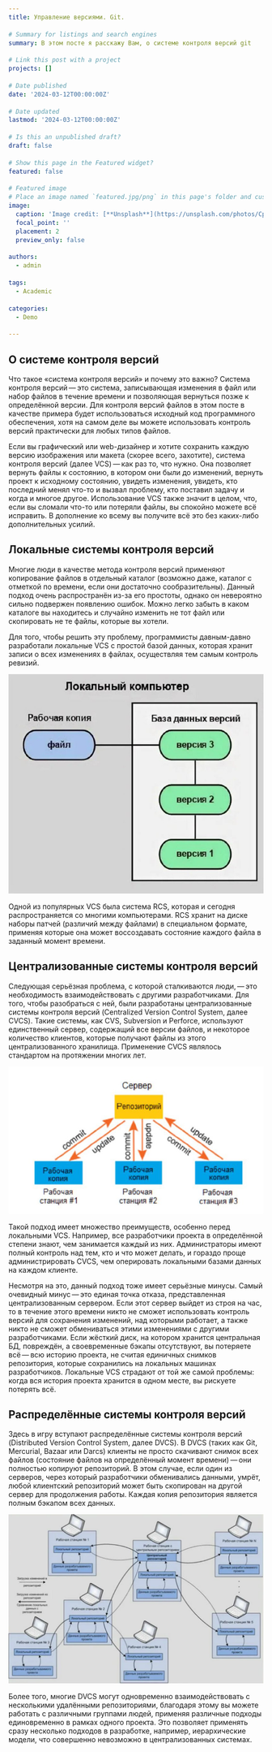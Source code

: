 ```yaml
---
title: Управление версиями. Git.

# Summary for listings and search engines
summary: В этом посте я расскажу Вам, о системе контроля версий git

# Link this post with a project
projects: []

# Date published
date: '2024-03-12T00:00:00Z'

# Date updated
lastmod: '2024-03-12T00:00:00Z'

# Is this an unpublished draft?
draft: false

# Show this page in the Featured widget?
featured: false

# Featured image
# Place an image named `featured.jpg/png` in this page's folder and customize its options here.
image:
  caption: 'Image credit: [**Unsplash**](https://unsplash.com/photos/CpkOjOcXdUY)'
  focal_point: ''
  placement: 2
  preview_only: false

authors:
  - admin

tags:
  - Academic

categories:
  - Demo

---
```


## О системе контроля версий

Что такое «система контроля версий» и почему это важно? Система контроля версий — это система, записывающая изменения в файл или набор файлов в течение времени и позволяющая вернуться позже к определённой версии. Для контроля версий файлов в этом посте в качестве примера будет использоваться исходный код программного обеспечения, хотя на самом деле вы можете использовать контроль версий практически для любых типов файлов.

Если вы графический или web-дизайнер и хотите сохранить каждую версию изображения или макета (скорее всего, захотите), система контроля версий (далее VCS) — как раз то, что нужно. Она позволяет вернуть файлы к состоянию, в котором они были до изменений, вернуть проект к исходному состоянию, увидеть изменения, увидеть, кто последний менял что-то и вызвал проблему, кто поставил задачу и когда и многое другое. Использование VCS также значит в целом, что, если вы сломали что-то или потеряли файлы, вы спокойно можете всё исправить. В дополнение ко всему вы получите всё это без каких-либо дополнительных усилий.

## Локальные системы контроля версий

Многие люди в качестве метода контроля версий применяют копирование файлов в отдельный каталог (возможно даже, каталог с отметкой по времени, если они достаточно сообразительны). Данный подход очень распространён из-за его простоты, однако он невероятно сильно подвержен появлению ошибок. Можно легко забыть в каком каталоге вы находитесь и случайно изменить не тот файл или скопировать не те файлы, которые вы хотели.

Для того, чтобы решить эту проблему, программисты давным-давно разработали локальные VCS с простой базой данных, которая хранит записи о всех изменениях в файлах, осуществляя тем самым контроль ревизий.

![Локальный контроль версий](001.jpg)

Одной из популярных VCS была система RCS, которая и сегодня распространяется со многими компьютерами. RCS хранит на диске наборы патчей (различий между файлами) в специальном формате, применяя которые она может воссоздавать состояние каждого файла в заданный момент времени.

## Централизованные системы контроля версий

Следующая серьёзная проблема, с которой сталкиваются люди, — это необходимость взаимодействовать с другими разработчиками. Для того, чтобы разобраться с ней, были разработаны централизованные системы контроля версий (Centralized Version Control System, далее CVCS). Такие системы, как CVS, Subversion и Perforce, используют единственный сервер, содержащий все версии файлов, и некоторое количество клиентов, которые получают файлы из этого централизованного хранилища. Применение CVCS являлось стандартом на протяжении многих лет.

![Централизованный контроль версий](002.jpg)

Такой подход имеет множество преимуществ, особенно перед локальными VCS. Например, все разработчики проекта в определённой степени знают, чем занимается каждый из них. Администраторы имеют полный контроль над тем, кто и что может делать, и гораздо проще администрировать CVCS, чем оперировать локальными базами данных на каждом клиенте.

Несмотря на это, данный подход тоже имеет серьёзные минусы. Самый очевидный минус — это единая точка отказа, представленная централизованным сервером. Если этот сервер выйдет из строя на час, то в течение этого времени никто не сможет использовать контроль версий для сохранения изменений, над которыми работает, а также никто не сможет обмениваться этими изменениями с другими разработчиками. Если жёсткий диск, на котором хранится центральная БД, повреждён, а своевременные бэкапы отсутствуют, вы потеряете всё — всю историю проекта, не считая единичных снимков репозитория, которые сохранились на локальных машинах разработчиков. Локальные VCS страдают от той же самой проблемы: когда вся история проекта хранится в одном месте, вы рискуете потерять всё.

## Распределённые системы контроля версий

Здесь в игру вступают распределённые системы контроля версий (Distributed Version Control System, далее DVCS). В DVCS (таких как Git, Mercurial, Bazaar или Darcs) клиенты не просто скачивают снимок всех файлов (состояние файлов на определённый момент времени) — они полностью копируют репозиторий. В этом случае, если один из серверов, через который разработчики обменивались данными, умрёт, любой клиентский репозиторий может быть скопирован на другой сервер для продолжения работы. Каждая копия репозитория является полным бэкапом всех данных.

![Распределённый контроль версий](003.jpg)

Более того, многие DVCS могут одновременно взаимодействовать с несколькими удалёнными репозиториями, благодаря этому вы можете работать с различными группами людей, применяя различные подходы единовременно в рамках одного проекта. Это позволяет применять сразу несколько подходов в разработке, например, иерархические модели, что совершенно невозможно в централизованных системах.
